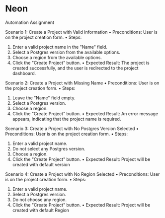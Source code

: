 # Neon
Automation Assignment

Scenario 1: Create a Project with Valid Information
•	Preconditions: User is on the project creation form.
•	Steps:
1.	Enter a valid project name in the "Name" field.
2.	Select a Postgres version from the available options.
3.	Choose a region from the available options.
4.	Click the "Create Project" button.
•	Expected Result: The project is created successfully, and the user is redirected to the project dashboard.

Scenario 2: Create a Project with Missing Name
•	Preconditions: User is on the project creation form.
•	Steps:
1.	Leave the "Name" field empty.
2.	Select a Postgres version.
3.	Choose a region.
4.	Click the "Create Project" button.
•	Expected Result: An error message appears, indicating that the project name is required.


Scenario 3: Create a Project with No Postgres Version Selected
•	Preconditions: User is on the project creation form.
•	Steps:
1.	Enter a valid project name.
2.	Do not select any Postgres version.
3.	Choose a region.
4.	Click the "Create Project" button.
•	Expected Result: Project will be created with default version

Scenario 4: Create a Project with No Region Selected
•	Preconditions: User is on the project creation form.
•	Steps:
1.	Enter a valid project name.
2.	Select a Postgres version.
3.	Do not choose any region.
4.	Click the "Create Project" button.
•	Expected Result: Project will be created with default Region


